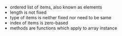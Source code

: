 * ordered list of items, also known as elements
* length is not fixed
* type of items is neither fixed nor need to be same
* index of items is zero-based
* methods are functions which apply to array instance